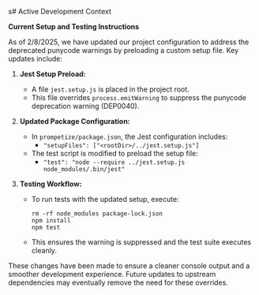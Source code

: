 s# Active Development Context

**Current Setup and Testing Instructions**

As of 2/8/2025, we have updated our project configuration to address the deprecated punycode warnings by preloading a custom setup file. Key updates include:

1. **Jest Setup Preload:**  
   - A file `jest.setup.js` is placed in the project root.  
   - This file overrides `process.emitWarning` to suppress the punycode deprecation warning (DEP0040).  

2. **Updated Package Configuration:**  
   - In `prompetize/package.json`, the Jest configuration includes:
     - `"setupFiles": ["<rootDir>/../jest.setup.js"]`
   - The test script is modified to preload the setup file:
     - `"test": "node --require ../jest.setup.js node_modules/.bin/jest"`

3. **Testing Workflow:**  
   - To run tests with the updated setup, execute:
     ```
     rm -rf node_modules package-lock.json
     npm install
     npm test
     ```
   - This ensures the warning is suppressed and the test suite executes cleanly.

These changes have been made to ensure a cleaner console output and a smoother development experience. Future updates to upstream dependencies may eventually remove the need for these overrides.
